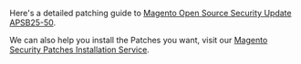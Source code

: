 Here's a detailed patching guide to [Magento Open Source Security Update APSB25-50](https://meetanshi.com/blog/apsb25-50-security-patches-for-magento/).

We can also help you install the Patches you want, visit our [Magento Security Patches Installation Service](https://meetanshi.com/magento-security-patches-installation-service.html).
